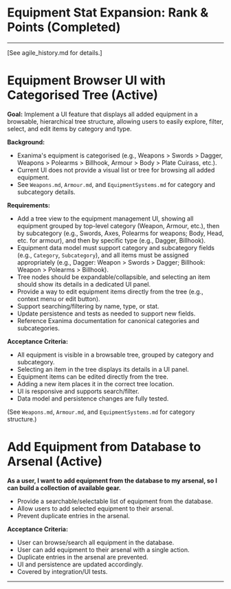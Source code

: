# Equipment Stat Expansion: Rank & Points (Completed)

<!-- Completed tickets moved to history on 2025-05-28 -->

---

[See agile_history.md for details.]

# Equipment Browser UI with Categorised Tree (Active)

**Goal:** Implement a UI feature that displays all added equipment in a browsable, hierarchical tree structure, allowing users to easily explore, filter, select, and edit items by category and type.

**Background:**
- Exanima's equipment is categorised (e.g., Weapons > Swords > Dagger, Weapons > Polearms > Billhook, Armour > Body > Plate Cuirass, etc.).
- Current UI does not provide a visual list or tree for browsing all added equipment.
- See `Weapons.md`, `Armour.md`, and `EquipmentSystems.md` for category and subcategory details.

**Requirements:**
- Add a tree view to the equipment management UI, showing all equipment grouped by top-level category (Weapon, Armour, etc.), then by subcategory (e.g., Swords, Axes, Polearms for weapons; Body, Head, etc. for armour), and then by specific type (e.g., Dagger, Billhook).
- Equipment data model must support category and subcategory fields (e.g., `Category`, `Subcategory`), and all items must be assigned appropriately (e.g., Dagger: Weapon > Swords > Dagger; Billhook: Weapon > Polearms > Billhook).
- Tree nodes should be expandable/collapsible, and selecting an item should show its details in a dedicated UI panel.
- Provide a way to edit equipment items directly from the tree (e.g., context menu or edit button).
- Support searching/filtering by name, type, or stat.
- Update persistence and tests as needed to support new fields.
- Reference Exanima documentation for canonical categories and subcategories.

**Acceptance Criteria:**
- All equipment is visible in a browsable tree, grouped by category and subcategory.
- Selecting an item in the tree displays its details in a UI panel.
- Equipment items can be edited directly from the tree.
- Adding a new item places it in the correct tree location.
- UI is responsive and supports search/filter.
- Data model and persistence changes are fully tested.

(See `Weapons.md`, `Armour.md`, and `EquipmentSystems.md` for category structure.)

# Add Equipment from Database to Arsenal (Active)

**As a user, I want to add equipment from the database to my arsenal, so I can build a collection of available gear.**

- Provide a searchable/selectable list of equipment from the database.
- Allow users to add selected equipment to their arsenal.
- Prevent duplicate entries in the arsenal.

**Acceptance Criteria:**
- User can browse/search all equipment in the database.
- User can add equipment to their arsenal with a single action.
- Duplicate entries in the arsenal are prevented.
- UI and persistence are updated accordingly.
- Covered by integration/UI tests.

---

